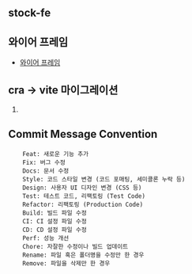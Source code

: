 ## stock-fe

## 와이어 프레임
- [와이어 프레임](https://www.figma.com/design/WJVHCkKCq0x3zMTkXAUsuK/peek?node-id=0-1&t=eD87MfR0Sk1qeDAk-1)

## cra -> vite 마이그레이션
1. 

## Commit Message Convention

```text
    Feat: 새로운 기능 추가
    Fix: 버그 수정
    Docs: 문서 수정
    Style: 코드 스타일 변경 (코드 포매팅, 세미콜론 누락 등)
    Design: 사용자 UI 디자인 변경 (CSS 등)
    Test: 테스트 코드, 리팩토링 (Test Code)
    Refactor: 리팩토링 (Production Code)
    Build: 빌드 파일 수정
    CI: CI 설정 파일 수정
    CD: CD 설정 파일 수정
    Perf: 성능 개선
    Chore: 자잘한 수정이나 빌드 업데이트
    Rename: 파일 혹은 폴더명을 수정만 한 경우
    Remove: 파일을 삭제만 한 경우
```
